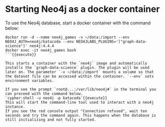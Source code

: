# Starting Neo4j as a docker container

To use the Neo4j database, start a docker container with the command below:
```
docker run -d --name neo4j_games -v ~/data:/import --env NEO4J_AUTH=neo4j/katacoda --env NEO4JLABS_PLUGINS='["graph-data-science"]' neo4j:4.4.4
docker exec -it neo4j_games bash
```{{execute}}

This starts a container with the `neo4j` image and automatically installs the `graph-data-science` plugin. The plugin will be used later on. The parameter `-v ~/data:/import` mounts a volume so that the dataset file can be accessed within the container. `--env` sets environment variables.

If you see the prompt `root@...:/var/lib/neo4j#` in the terminal you can proceed with the command below.
`cypher-shell -u neo4j -p katacoda`{{execute}}  
This will start the command-line tool used to interact with a neo4j instance.   
If you see the red console output "Connection refused", wait ten seconds and try the command again. This happens when the database is still initializing and not fully started.
